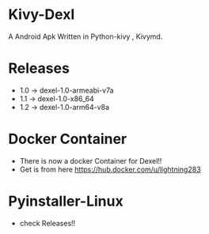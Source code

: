 # Kivy-Dexl
A Android Apk Written in Python-kivy , Kivymd.
# Releases
-  1.0 -> dexel-1.0-armeabi-v7a
-  1.1 -> dexel-1.0-x86_64
-  1.2 -> dexel-1.0-arm64-v8a
# Docker Container
-  There is now a docker Container for Dexel!!
-  Get is from here https://hub.docker.com/u/lightning283
# Pyinstaller-Linux
-  check Releases!!
